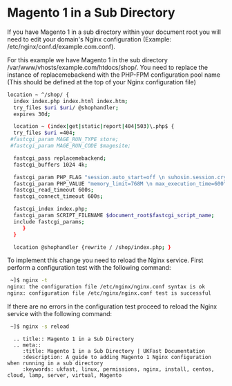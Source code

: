 # Magento 1 in a Sub Directory

If you have Magento 1 in a sub directory within your document root you will need to edit your domain's Nginx configuration (Example: /etc/nginx/conf.d/example.com.conf). 

For this example we have Magento 1 in the sub directory /var/www/vhosts/example.com/htdocs/shop/. You need to replace the instance of replacemebackend with the PHP-FPM configuration pool name (This should be defined at the top of your Nginx configuration file) 

```bash
location ~ ^/shop/ {
  index index.php index.html index.htm;
  try_files $uri $uri/ @shophandler;
  expires 30d;

  location ~ (index|get|static|report|404|503)\.php$ {
  try_files $uri =404;
 #fastcgi_param MAGE_RUN_TYPE store;
 #fastcgi_param MAGE_RUN_CODE $magesite;

  fastcgi_pass replacemebackend;
  fastcgi_buffers 1024 4k;

  fastcgi_param PHP_FLAG "session.auto_start=off \n suhosin.session.cryptua=off";
  fastcgi_param PHP_VALUE "memory_limit=768M \n max_execution_time=600";
  fastcgi_read_timeout 600s;
  fastcgi_connect_timeout 600s;

  fastcgi_index index.php;
  fastcgi_param SCRIPT_FILENAME $document_root$fastcgi_script_name;
  include fastcgi_params;
     }
  }

  location @shophandler {rewrite / /shop/index.php; }
```

To implement this change you need to reload the Nginx service. First perform a configuration test with the following command:

```bash
 ~]$ nginx -t
nginx: the configuration file /etc/nginx/nginx.conf syntax is ok
nginx: configuration file /etc/nginx/nginx.conf test is successful
```

If there are no errors in the configuration test proceed to reload the Nginx service with the following command:

```bash
 ~]$ nginx -s reload
```

```eval_rst
  .. title:: Magento 1 in a Sub Directory
  .. meta::
     :title: Magento 1 in a Sub Directory | UKFast Documentation
     :description: A guide to adding Magento 1 Nginx configuration when running in a sub directory
     :keywords: ukfast, linux, permissions, nginx, install, centos, cloud, lamp, server, virtual, Magento
